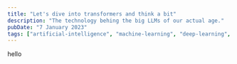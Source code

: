 ```yaml
---
title: "Let's dive into transformers and think a bit"
description: "The technology behing the big LLMs of our actual age."
pubDate: "7 January 2023"
tags: ["artificial-intelligence", "machine-learning", "deep-learning", "draft"]
---
```


hello
